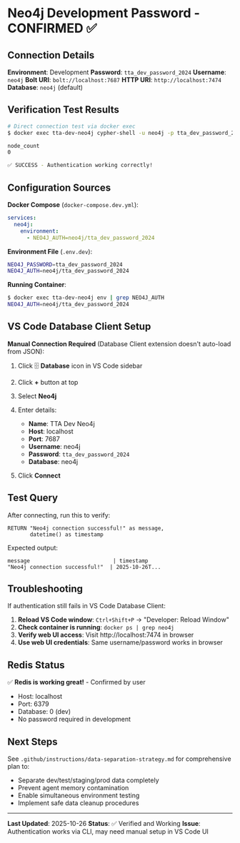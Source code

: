 # Neo4j Development Password - CONFIRMED ✅

## Connection Details

**Environment**: Development
**Password**: `tta_dev_password_2024`
**Username**: `neo4j`
**Bolt URI**: `bolt://localhost:7687`
**HTTP URI**: `http://localhost:7474`
**Database**: `neo4j` (default)

## Verification Test Results

```bash
# Direct connection test via docker exec
$ docker exec tta-dev-neo4j cypher-shell -u neo4j -p tta_dev_password_2024 "MATCH (n) RETURN count(n) as node_count"

node_count
0

✅ SUCCESS - Authentication working correctly!
```

## Configuration Sources

**Docker Compose** (`docker-compose.dev.yml`):
```yaml
services:
  neo4j:
    environment:
      - NEO4J_AUTH=neo4j/tta_dev_password_2024
```

**Environment File** (`.env.dev`):
```bash
NEO4J_PASSWORD=tta_dev_password_2024
NEO4J_AUTH=neo4j/tta_dev_password_2024
```

**Running Container**:
```bash
$ docker exec tta-dev-neo4j env | grep NEO4J_AUTH
NEO4J_AUTH=neo4j/tta_dev_password_2024
```

## VS Code Database Client Setup

**Manual Connection Required** (Database Client extension doesn't auto-load from JSON):

1. Click 🗄️ **Database** icon in VS Code sidebar
2. Click **+** button at top
3. Select **Neo4j**
4. Enter details:
   - **Name**: TTA Dev Neo4j
   - **Host**: localhost
   - **Port**: 7687
   - **Username**: neo4j
   - **Password**: `tta_dev_password_2024`
   - **Database**: neo4j

5. Click **Connect**

## Test Query

After connecting, run this to verify:

```cypher
RETURN "Neo4j connection successful!" as message,
       datetime() as timestamp
```

Expected output:
```
message                          | timestamp
"Neo4j connection successful!"  | 2025-10-26T...
```

## Troubleshooting

If authentication still fails in VS Code Database Client:

1. **Reload VS Code window**: `Ctrl+Shift+P` → "Developer: Reload Window"
2. **Check container is running**: `docker ps | grep neo4j`
3. **Verify web UI access**: Visit http://localhost:7474 in browser
4. **Use web UI credentials**: Same username/password works in browser

## Redis Status

✅ **Redis is working great!** - Confirmed by user
- Host: localhost
- Port: 6379
- Database: 0 (dev)
- No password required in development

## Next Steps

See `.github/instructions/data-separation-strategy.md` for comprehensive plan to:
- Separate dev/test/staging/prod data completely
- Prevent agent memory contamination
- Enable simultaneous environment testing
- Implement safe data cleanup procedures

---

**Last Updated**: 2025-10-26
**Status**: ✅ Verified and Working
**Issue**: Authentication works via CLI, may need manual setup in VS Code UI
